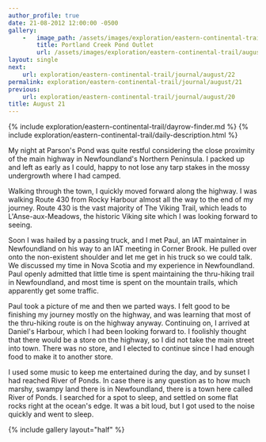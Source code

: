 ```yaml
---
author_profile: true
date: 21-08-2012 12:00:00 -0500
gallery:
    -   image_path: /assets/images/exploration/eastern-continental-trail/august/small/21-1.jpg
        title: Portland Creek Pond Outlet
        url: /assets/images/exploration/eastern-continental-trail/august/large/21-1.jpg
layout: single
next:
    url: exploration/eastern-continental-trail/journal/august/22
permalink: exploration/eastern-continental-trail/journal/august/21
previous:
    url: exploration/eastern-continental-trail/journal/august/20
title: August 21
---
```

{% include exploration/eastern-continental-trail/dayrow-finder.md %}
{% include exploration/eastern-continental-trail/daily-description.html %}

My night at Parson's Pond was quite restful considering the close proximity of the main highway in Newfoundland's Northern Peninsula. I packed up and left as early as I could, happy to not lose any tarp stakes in the mossy undergrowth where I had camped.

Walking through the town, I quickly moved forward along the highway. I was walking Route 430 from Rocky Harbour almost all the way to the end of my journey. Route 430 is the vast majority of The Viking Trail, which leads to L'Anse-aux-Meadows, the historic Viking site which I was looking forward to seeing.

Soon I was hailed by a passing truck, and I met Paul, an IAT maintainer in Newfoundland on his way to an IAT meeting in Corner Brook. He pulled over onto the non-existent shoulder and let me get in his truck so we could talk. We discussed my time in Nova Scotia and my experience in Newfoundland. Paul openly admitted that little time is spent maintaining the thru-hiking trail in Newfoundland, and most time is spent on the mountain trails, which apparently get some traffic.

Paul took a picture of me and then we parted ways. I felt good to be finishing my journey mostly on the highway, and was learning that most of the thru-hiking route is on the highway anyway. Continuing on, I arrived at Daniel's Harbour, which I had been looking forward to. I foolishly thought that there would be a store on the highway, so I did not take the main street into town. There was no store, and I elected to continue since I had enough food to make it to another store.

I used some music to keep me entertained during the day, and by sunset I had reached River of Ponds. In case there is any question as to how much marshy, swampy land there is in Newfoundland, there is a town here called River of Ponds. I searched for a spot to sleep, and settled on some flat rocks right at the ocean's edge. It was a bit loud, but I got used to the noise quickly and went to sleep.

{% include gallery layout="half" %}